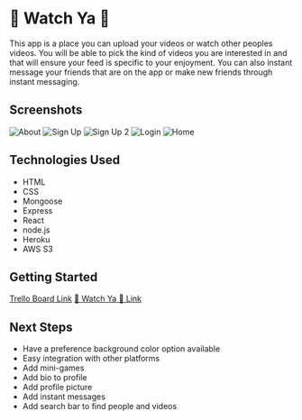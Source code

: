 # 🤫  Watch Ya 🤭

This app is a place you can upload your videos or watch other peoples videos. You will be able to pick the kind of videos you are interested in and that will ensure your feed is specific to your enjoyment. You can also instant message your friends that are on the app or make new friends through instant messaging. 

## Screenshots

![About](https://i.imgur.com/8R48uf5m.png)
![Sign Up](https://i.imgur.com/FnES4X5m.png)
![Sign Up 2](https://i.imgur.com/N12Q0SIm.png)
![Login](https://i.imgur.com/QJwr6xGm.png)
![Home](https://i.imgur.com/oDnnbXcm.png)

## Technologies Used 

* HTML
* CSS
* Mongoose
* Express
* React
* node.js
* Heroku
* AWS S3

## Getting Started
[Trello Board Link](https://trello.com/b/icVXsHZF/%F0%9F%A4%AB-watch-yo-%F0%9F%A4%AD)
[🤫  Watch Ya 🤭 Link](https://shhh-watch-ya-videos.herokuapp.com/)

## Next Steps

* Have a preference background color option available
* Easy integration with other platforms
* Add mini-games
* Add bio to profile
* Add profile picture
* Add instant messages
* Add search bar to find people and videos
